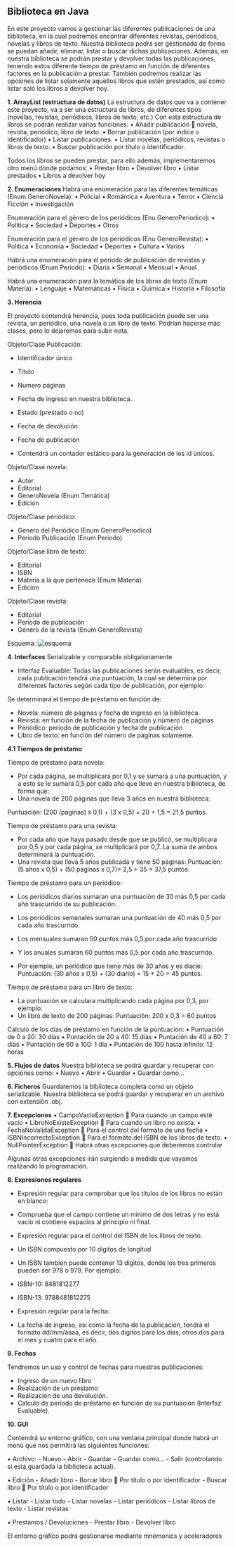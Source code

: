 
## Biblioteca en Java
En este proyecto vamos a gestionar las diferentes publicaciones de una biblioteca, en la cual podremos encontrar diferentes revistas, periódicos, novelas y libros de texto.
Nuestra biblioteca podrá ser gestionada de forma se puedan añadir, eliminar, listar o buscar dichas publicaciones.
Además, en nuestra biblioteca se podrán prestar y devolver todas las publicaciones, teniendo estos diferente tiempo de préstamo en función de diferentes factores en la publicación a prestar.
También podremos realizar las opciones de listar solamente aquellos libros que estén prestados, así como listar solo los libros a devolver hoy.

**1.	ArrayList (estructura de datos)**
La estructura de datos que va a contener este proyecto, va a ser una estructura de libros, de diferentes tipos (novelas, revistas, periódicos, libros de texto, etc.)
Con esta estructura de libros se podrán realizar varias funciones:
    •	Añadir publicación  novela, revista, periódico, libro de texto.
    •	Borrar publicación (por índice o identificador)
    •	Listar publicaciones.
    •	Listar novelas, periódicos, revistas o libros de texto.
    •	Buscar publicación por título o identificador.

Todos los libros se pueden prestar, para ello además, implementaremos otro menú donde podamos:
    •	Prestar libro
    •	Devolver libro
    •	Listar prestados
    •	Libros a devolver hoy

**2.	Enumeraciones**
Habrá una enumeración para las diferentes temáticas 
(Enum GeneroNovela):
    •	Policial
    •	Romántica
    •	Aventura
    •	Terror
    •	Ciencia Ficción
    •	Investigación

Enumeración para el género de  los periódicos
(Enu GeneroPeriodico):
    •	Política
    •	Sociedad
    •	Deportes
    •	Otros

Enumeración para el género de  los periódicos
(Enu GeneroRevista):
    •	Política
    •	Economía
    •	Sociedad
    •	Deportes
    •	Cultura
    •	Varios

Habrá una enumeración para el periodo de publicación de revistas y periódicos (Enum Periodo):
    •	Diaria
    •	Semanal
    •	Mensual
    •	Anual

Habrá una enumeración para la temática de los libros de texto 
(Enum Materia):
    •	Lenguaje
    •	Matemáticas
    •	Física
    •	Química
    •	Historia
    •	Filosofía


**3.	Herencia**

El proyecto contendrá herencia, pues toda publicación puede ser una revista, un periódico, una novela o un libro de texto. Podrían hacerse más clases, pero lo dejaremos para subir nota.

Objeto/Clase Publicación:
- Identificador único
- Titulo
- Numero páginas
- Fecha de ingreso en nuestra biblioteca.
- Estado (prestado o no)
- Fecha de devolución
- Fecha de publicación


-	Contendrá un contador estático para la generación de los id únicos.


Objeto/Clase novela:
- Autor
- Editorial 
- GeneroNovela (Enum Temática)
- Edicion


Objeto/Clase periódico:
- Genero del Periódico (Enum GeneroPeriodico)
- Periodo Publicación (Enum Periodo)


Objeto/Clase libro de texto:
- Editorial
- ISBN
- Materia a la que pertenece (Enum Materia)
- Edicion


Objeto/Clase revista:
- Editorial
- Periodo de publicación
- Género de la revista (Enum GeneroRevista)

Esquema: 
![esquema]({{site.baseurl}}//esquema.png)


**4.	Interfaces**
Serializable y comparable obligatoriamente

-	Interfaz Evaluable:
Todas las publicaciones serán evaluables, es decir, cada publicación tendrá una puntuación, la cual se determina por diferentes factores según cada tipo de publicación, por ejemplo:
	
Se determinará el tiempo de préstamo en función de:
- Novela: número de páginas y fecha de ingreso en la biblioteca.
- Revista: en función de la fecha de publicación y número de páginas
- Periódico: periodo de publicación y fecha de publicación 
- Libro de texto: en función del número de páginas solamente.


**4.1 Tiempos de préstamo**

Tiempo de préstamo para novela:
-	Por cada página, se multiplicara por 0,1 y se sumara a una puntuación, y a esto se le sumará 0,5 por cada año que lleve en nuestra biblioteca, de forma que:
-   Una novela de 200 páginas que lleva 3 años en nuestra biblioteca:

Puntuación: (200 (paginas) x 0,1) + (3 x 0,5) = 20 + 1,5 = 21,5 puntos.

Tiempo de préstamo para una revista:
-	Por cada año que haya pasado desde que se publicó, se multiplicara por 0,5 y por cada página, se multiplicará por 0,7. La suma de ambos determinará la puntuación.
-	Una revista que lleva 5 años publicada y tiene 50 páginas:
Puntuación: (5 años x 0,5) + (50 paginas x 0,7)= 2,5 + 35 =  37,5 puntos.

Tiempo de préstamo para un periódico:
-	Los periódicos diarios sumaran una puntuación de 30 más 0,5 por cada año trascurrido de su publicación.
-	Los periódicos semanales sumaran una puntuación de 40 más 0,5 por cada año trascurrido.
-	Los mensuales sumaran 50 puntos más 0,5 por cada año trascurrido
-	Y los anuales sumaran 60 puntos más 0,5 por cada año trascurrido.

-	Por ejemplo, un periódico que tiene más de 30 años y es diario:
Puntuación: (30 años x 0,5) + (30 diario) =  15 + 20 =  45 puntos.

Tiempo de préstamo para un libro de texto:
-	La puntuación se calculara multiplicando cada página por 0,3, por ejemplo:
-	Un libro de texto de 200 páginas:
Puntuación: 200 x 0,3 = 60 puntos

Calculo de los días de préstamo en función de la puntuación:
•	Puntuación de 0 a 20: 30 días
•	Puntación de 20 a 40: 15 días
•	Puntación de 40 a 60: 7 días
•	Puntación de 60 a 100: 1 día
•	Puntación de 100 hasta infinito: 12 horas 


**5.	Flujos de datos**
Nuestra biblioteca se podrá guardar y recuperar con opciones como: 
•	Nuevo
•	Abrir
•	Guardar
•	Guardar como…

**6.	Ficheros**
Guardaremos la biblioteca completa como un objeto serializable.
Nuestra biblioteca se podrá guardar y recuperar en un archivo con extensión .obj.


**7.	Excepciones**
•	CampoVacioException  Para cuando un campo esté vacío
•	LibroNoExisteException  Para cuando un libro no exista.
•	FechaNoValidaException  Para el control del formato de una fecha
•	ISBNIncorrectoException  Para el formato del ISBN de los libros de texto.
•	NullPointerException  Habrá otras excepciones que deberemos controlar

Algunas otras excepciones irán surgiendo a medida que vayamos realizando la programación.

**8.	Expresiones regulares**

-	Expresión regular para comprobar que los títulos de los libros no están en blanco:
-	Comprueba que el campo contiene un mínimo de dos letras y no está vacío ni contiene espacios al principio ni final.

-	Expresión regular para el control del ISBN de los libros de texto.
-	Un ISBN compuesto por 10 dígitos de longitud

-	Un ISBN también puede contener 13 dígitos, donde los tres primeros pueden ser 978 o 979. Por ejemplo:

-	ISBN-10: 8481812277 
-	ISBN-13: 9788481812275

-	Expresión regular para la fecha:
-	La fecha de ingreso, asi como la fecha de la publicación, tendrá el formato dd/mm/aaaa, es decir, dos dígitos para los días, otros dos para el mes y cuatro para el año.



**9.	Fechas**

Tendremos un uso y control de fechas para nuestras publicaciones:
-	Ingreso de un nuevo libro
-	Realización de un préstamo 
-	Realización de una devolución.
-	Calculo de periodo de préstamo en función de su puntuación (Interfaz Evaluable).


**10.	GUI**

Contendrá su entorno gráfico, con una ventana principal donde habrá un menú que nos permitirá las siguientes funciones:

•	Archivo:
	-	Nuevo
	-	Abrir
	-	Guardar
	-	Guardar como…
	-	Salir (controlando si está guardada la biblioteca actual).

•	Edición
	-	Añadir libro
	-   Borrar libro  Por título o por identificador
	-	Buscar libro  Por título o por identificador

•	Listar
    -	Listar todo
    -	Listar novelas
    -	Listar periódicos
    -	Listar libros de texto
    -	Listar revistas

•	Prestamos / Devoluciones
    -	Prestar libro
    -	Devolver libro

El entorno gráfico podrá gestionarse mediante mnemonics y aceleradores

